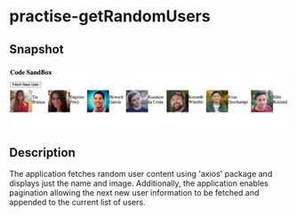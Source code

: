 # practise-getRandomUsers

## Snapshot

![Application Snapshot](https://github.com/ruag05/practise-getRandomUsers/blob/main/app-snapshot.png)

## Description
The application fetches random user content using 'axios' package and displays just the name and image.
Additionally, the application enables pagination allowing the next new user information to be fetched and appended to the current list of users.
